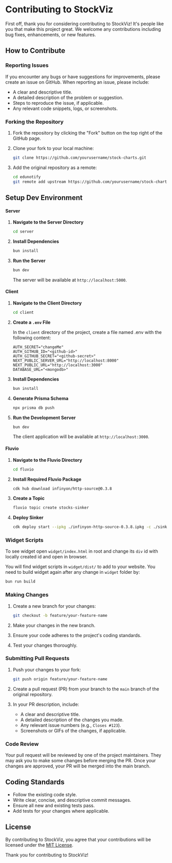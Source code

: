# Contributing to StockViz

First off, thank you for considering contributing to StockViz! It's people like you that make this project great. We welcome any contributions including bug fixes, enhancements, or new features.

## How to Contribute

### Reporting Issues

If you encounter any bugs or have suggestions for improvements, please create an issue on GitHub. When reporting an issue, please include:

- A clear and descriptive title.
- A detailed description of the problem or suggestion.
- Steps to reproduce the issue, if applicable.
- Any relevant code snippets, logs, or screenshots.

### Forking the Repository

1. Fork the repository by clicking the "Fork" button on the top right of the GitHub page.
2. Clone your fork to your local machine:

   ```bash
   git clone https://github.com/yourusername/stock-charts.git
   ```

3. Add the original repository as a remote:

   ```bash
   cd edunotify
   git remote add upstream https://github.com/yourusername/stock-charts.git
   ```
   
## Setup Dev Environment

#### Server

1. **Navigate to the Server Directory**

   ```bash
   cd server
   ```

2. **Install Dependencies**

   ```bash
   bun install
   ```

3. **Run the Server**

   ```bash
   bun dev
   ```

   The server will be available at `http://localhost:5000`.

#### Client

1. **Navigate to the Client Directory**

   ```bash
   cd client
   ```

2. **Create a `.env` File**

   In the `client` directory of the project, create a file named .env with the following content:

   ```env
   AUTH_SECRET="changeMe"
   AUTH_GITHUB_ID="<github-id>"
   AUTH_GITHUB_SECRET="<github-secret>"
   NEXT_PUBLIC_SERVER_URL="http://localhost:8000"
   NEXT_PUBLIC_URL="http://localhost:3000"
   DATABASE_URL="<mongodb>"
   ```

3. **Install Dependencies**

   ```bash
   bun install
   ```

4. **Generate Prisma Schema**

   ```bash
   npx prisma db push
   ```

5. **Run the Development Server**

   ```bash
   bun dev
   ```

   The client application will be available at `http://localhost:3000`.

#### Fluvio

1. **Navigate to the Fluvio Directory**

   ```bash
   cd fluvio
   ```

2. **Install Required Fluvio Package**

   ```bash
   cdk hub download infinyon/http-source@0.3.8
   ```

3. **Create a Topic**

   ```bash
   fluvio topic create stocks-sinker
   ```

4. **Deploy Sinker**

   ```bash
   cdk deploy start --ipkg ./infinyon-http-source-0.3.8.ipkg -c ./sinker.yml
   ```

### Widget Scripts

To see widget open `widget/index.html` in root and change its `div` id with locally created id and
open in browser.

You will find widget scripts in `widget/dist/` to add to your website.
You need to build widget again after any change in `widget` folder by:

```bash
bun run build
```

### Making Changes

1. Create a new branch for your changes:

   ```bash
   git checkout -b feature/your-feature-name
   ```

2. Make your changes in the new branch.
3. Ensure your code adheres to the project's coding standards.
4. Test your changes thoroughly.

### Submitting Pull Requests

1. Push your changes to your fork:

   ```bash
   git push origin feature/your-feature-name
   ```

2. Create a pull request (PR) from your branch to the `main` branch of the original repository.
3. In your PR description, include:

   - A clear and descriptive title.
   - A detailed description of the changes you made.
   - Any relevant issue numbers (e.g., `Closes #123`).
   - Screenshots or GIFs of the changes, if applicable.

### Code Review

Your pull request will be reviewed by one of the project maintainers. They may ask you to make some changes before merging the PR. Once your changes are approved, your PR will be merged into the main branch.

## Coding Standards

- Follow the existing code style.
- Write clear, concise, and descriptive commit messages.
- Ensure all new and existing tests pass.
- Add tests for your changes where applicable.

## License

By contributing to StockViz, you agree that your contributions will be licensed under the [MIT License](LICENSE).

Thank you for contributing to StockViz!

